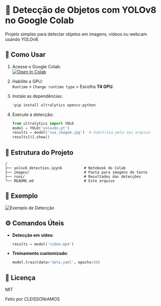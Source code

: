 # 🚀 Detecção de Objetos com YOLOv8 no Google Colab

Projeto simples para detectar objetos em imagens, vídeos ou webcam usando YOLOv8.  

## 🔧 Como Usar  

1. Acesse o Google Colab:  
   [![Open In Colab](https://colab.research.google.com/assets/colab-badge.svg)](https://colab.research.google.com/)  

2. Habilite a GPU:  
   `Runtime` > `Change runtime type` > Escolha **T4 GPU**.  

3. Instale as dependências:  
   ```python
   !pip install ultralytics opencv-python
   ```

4. Execute a detecção:  
   ```python
   from ultralytics import YOLO
   model = YOLO('yolov8n.pt')
   results = model('sua_imagem.jpg')  # Substitua pelo seu arquivo
   results[0].show()
   ```

## 📂 Estrutura do Projeto
```plaintext
/
├── yolov8_detection.ipynb          # Notebook do Colab
├── images/                         # Pasta para imagens de teste
├── runs/                           # Resultados das detecções
└── README.md                       # Este arquivo
```

## 📌 Exemplo
![Exemplo de Detecção](https://ultralytics.com/images/yolov8n-det.jpg)  

## **⚙️ Comandos Úteis**  
- **Detecção em vídeo**:  
  ```python
  results = model('video.mp4')
  ```
- **Treinamento customizado**:  
  ```python
  model.train(data='data.yaml', epochs=50)
  ```

## 📜 Licença 
MIT  

Feito  por CLEISSONrAMOS  

